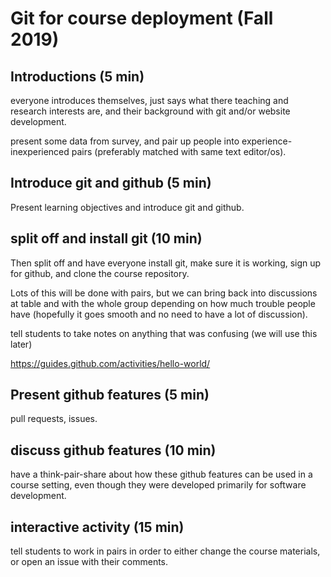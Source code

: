 Git for course deployment (Fall 2019)
=====================================

Introductions (5 min)
---------------------

everyone introduces themselves, just says what there teaching and
research interests are, and their background with git and/or website
development.

present some data from survey, and pair up people into
experience-inexperienced pairs (preferably matched with same text
editor/os).

Introduce git and github (5 min)
--------------------------------

Present learning objectives and introduce git and github.

split off and install git (10 min)
----------------------------------

Then split off and have everyone install git, make sure it is working,
sign up for github, and clone the course repository.

Lots of this will be done with pairs, but we can bring back into
discussions at table and with the whole group depending on how much
trouble people have (hopefully it goes smooth and no need to have a lot
of discussion).

tell students to take notes on anything that was confusing (we will use
this later)

<https://guides.github.com/activities/hello-world/>

Present github features (5 min)
-------------------------------

pull requests, issues.

discuss github features (10 min)
--------------------------------

have a think-pair-share about how these github features can be used in a
course setting, even though they were developed primarily for software
development.

interactive activity (15 min)
-----------------------------

tell students to work in pairs in order to either change the course
materials, or open an issue with their comments.
